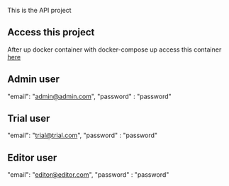 This is the API project

## Access this project

After up docker container with docker-compose up access this container [here](http://localhost:8080/)

## Admin user
"email": "admin@admin.com",
"password" : "password"
## Trial user
"email": "trial@trial.com",
"password" : "password"
## Editor user
"email": "editor@editor.com",
"password" : "password"
